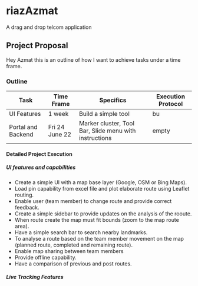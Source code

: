 # riazAzmat
A drag and drop telcom application


## Project Proposal
Hey Azmat this is an outline of how I want to achieve tasks under a time frame.

### Outline

| Task           |  Time Frame     |Specifics | Execution Protocol |
| -------------  |  -------------  |------    | ----------------|
| UI Features        |  1 week | Build a simple tool  | bu |
| Portal and Backend  | Fri 24 June 22  |  Marker cluster, Tool Bar, Slide menu with instructions | empty|

#### Detailed Project Execution

##### UI features and capabilities
- Create a simple UI with a map base layer (Google, OSM or Bing Maps).
- Load pin capability from excel file and plot elaborate route using Leaflet routing.
- Enable user (team member) to change route and provide correct feedback.
- Create a simple sidebar to provide updates on the analysis of the rooute.
- When route create the map must fit bounds (zoom to the map route area).
- Have a simple search bar to search nearby landmarks.
- To analyse a route based on the team member movement on the map (planned route, completed and remaining route).
- Enable map sharing between team members
- Provide offline capability. 
- Have a comparison of previous and post routes.

##### Live Tracking Features



